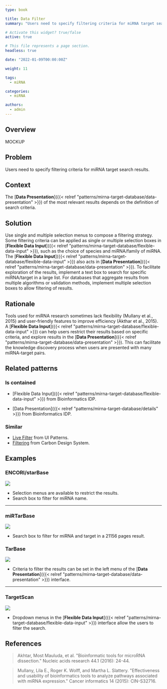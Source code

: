 ```yaml
---
type: book

title: Data Filter
summary: "Users need to specify filtering criteria for miRNA target search results."

# Activate this widget? true/false
active: true

# This file represents a page section.
headless: true

date: "2022-01-09T00:00:00Z"

weight: 11

tags:
  - miRNA

categories:
  - miRNA

authors:
  - admin
---
```


## Overview

MOCKUP

## Problem

Users need to specify filtering criteria for miRNA target search results.

## Context

The [**Data Presentation**]({{< relref "patterns/mirna-target-database/data-presentation" >}}) of the most relevant results depends on the definition of search criteria.

## Solution

Use single and multiple selection menus to compose a filtering strategy. Some filtering criteria can be applied as single or multiple selection boxes in [**Flexible Data Input**]({{< relref "patterns/mirna-target-database/flexible-data-input" >}}), such as the choice of species and miRNA/family of miRNA. The [**Flexible Data Input**]({{< relref "patterns/mirna-target-database/flexible-data-input" >}}) also acts in [**Data Presentation**]({{< relref "patterns/mirna-target-database/data-presentation" >}}). To facilitate exploration of the results, implement a text box to search for specific miRNA/target in a large list. For databases that aggregate results from multiple algorithms or validation methods, implement multiple selection boxes to allow filtering of results.

## Rationale

Tools used for miRNA research sometimes lack flexibility (Mullany et al., 2015) and user-friendly features to improve efficiency (Akthar et al., 2015). A [**Flexible Data Input**]({{< relref "patterns/mirna-target-database/flexible-data-input" >}}) can help users restrict their results based on specific criteria, and explore results in the [**Data Presentation**]({{< relref "patterns/mirna-target-database/data-presentation" >}}). This can facilitate the knowledge discovery process when users are presented with many miRNA-target pairs.

## Related patterns

### Is contained

- [Flexible Data Input]({{< relref "patterns/mirna-target-database/flexible-data-input" >}}) from Bioinformatics IDP.

- [Data Presentation]({{< relref "patterns/mirna-target-database/details" >}}) from Bioinformatics IDP.

### Similar

- [Live Filter](http://ui-patterns.com/patterns/LiveFilter) from UI Patterns.
- [Filtering](https://www.carbondesignsystem.com/patterns/filtering/) from Carbon Design System.

## Examples

### ENCORI/starBase

![](encori_data_filter.png)

- Selection menus are available to restrict the results.
- Search box to filter for miRNA name.

---

 ### miRTarBase
 
![](mirtarbase_data_filter.png)

- Search box to filter for miRNA and target in a 21156 pages result.

### TarBase

![](tarbase_data_filter.png)

- Criteria to filter the results can be set in the left menu of the [**Data Presentation**]({{< relref "patterns/mirna-target-database/data-presentation" >}}) interface.

---

### TargetScan

![](targetscan_data_filter.png)

- Dropdown menus in the [**Flexible Data Input**]({{< relref "patterns/mirna-target-database/flexible-data-input" >}}) interface allow the users to filter the search.

## References

>Akhtar, Most Mauluda, et al. "Bioinformatic tools for microRNA dissection." Nucleic acids research 44.1 (2016): 24-44.

>Mullany, Lila E., Roger K. Wolff, and Martha L. Slattery. "Effectiveness and usability of bioinformatics tools to analyze pathways associated with miRNA expression." Cancer informatics 14 (2015): CIN-S32716.